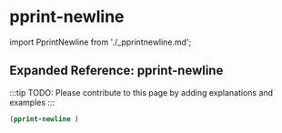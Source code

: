 # pprint-newline

import PprintNewline from './_pprintnewline.md';

<PprintNewline />

## Expanded Reference: pprint-newline

:::tip
TODO: Please contribute to this page by adding explanations and examples
:::

```lisp
(pprint-newline )
```
